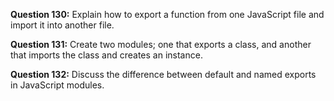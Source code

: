 **Question 130:** Explain how to export a function from one JavaScript file and import it into another file.

**Question 131:** Create two modules; one that exports a class, and another that imports the class and creates an instance.

**Question 132:** Discuss the difference between default and named exports in JavaScript modules.
